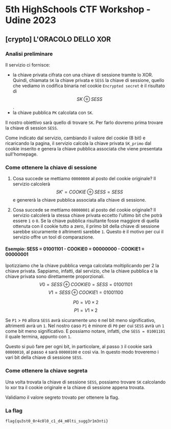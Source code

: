 # 5th HighSchools CTF Workshop - Udine 2023

## [crypto] L'ORACOLO DELLO XOR

### Analisi preliminare

Il servizio ci fornisce:

- la chiave privata cifrata con una chiave di sessione tramite lo XOR. Quindi, chiamata `SK` la chiave privata e `SESS` la chiave di sessione, quello che vediamo in codifica binaria nel cookie `Encrypted secret` è il risultato di $$SK \oplus SESS$$.
- la chiave pubblica `PK` calcolata con `SK`.

Il nostro obiettivo sarà quello di trovare `SK`. Per farlo dovremo prima trovare la chiave di session `SESS`.

Come indicato dal servizio, cambiando il valore del cookie (8 bit) e ricaricando la pagina, il servizio calcola la chiave privata `SK_primo` dal cookie inserito e genera la chiave pubblica associata che viene presentata sull'homepage.

### Come ottenere la chiave di sessione

1. Cosa succede se mettiamo `00000000` al posto del cookie originale? Il servizio calcolerà $$SK' = COOKIE \oplus SESS = SESS$$ e genererà la chiave pubblica associata alla chiave di sessione.

2. Cosa succede se mettiamo `00000001` al posto del cookie originale? Il servizio calcolerà la stessa chiave privata eccetto l'ultimo bit che potrà essere `1` o `0`. Se la chiave pubblica risultante fosse maggiore di quella ottenuta con il cookie tutto a zero, il primo bit della chiave di sessione sarebbe sicuramente `0` altrimenti sarebbe `1`. Questo è il motivo per cui il servizio offre un tool di comparazione.

#### Esempio: SESS = 01001101 - COOKIE0 = 00000000 - COOKIE1 = 00000001

Ipotizziamo che la chiave pubblica venga calcolata moltiplicando per 2 la chiave privata. Sappiamo, infatti, dal servizio, che la chiave pubblica e la chiave privata sono direttamente proporzionali.
$$V0 = SESS \oplus COOKIE0 = SESS = 01001101$$
$$V1 = SESS \oplus COOKIE1 = 01001100$$

$$P0 = V0 \times 2$$
$$P1 = V1 \times 2$$

Se `P1` > `P0` allora `SESS` avrà sicuramente uno `0` nel bit meno significativo, altrimenti avrà un `1`.
Nel nostro caso `P1` è minore di `P0` per cui `SESS` avrà un `1` come bit meno significativo. E possiamo notare, infatti, che `SESS = 01001101` il quale termina, appunto con `1`.

Questo si può fare per ogni bit, in particolare, al passo `3` il cookie sarà `00000010`, al passo `4` sarà `00000100` e così via.
In questo modo troveremo i vari bit della chiave di sessione `SESS`.

### Come ottenere la chiave segreta

Una volta trovata la chiave di sessione `SESS`, possiamo trovare `SK` calcolando lo xor tra il cookie originale e la chiave di sessione appena trovata.

Validiamo il valore segreto trovato per ottenere la flag.

### La flag

`flag{qu3st0_0r4c0l0_c1_d4_m0lti_sugg3r1m3nti}`
